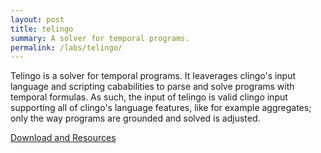 ```yaml
---
layout: post
title: telingo
summary: A solver for temporal programs.
permalink: /labs/telingo/
---
```

Telingo is a solver for temporal programs. It leaverages clingo's input
language and scripting cababilities to parse and solve programs with temporal
formulas. As such, the input of telingo is valid clingo input supporting all of
clingo's language features, like for example aggregates; only the way programs
are grounded and solved is adjusted.

[Download and Resources](https://github.com/potassco/telingo/)
